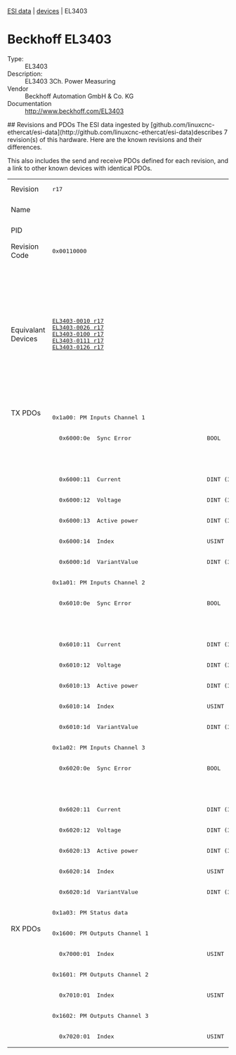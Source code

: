 <div class="nav"><a href="/esi-data">ESI data</a> | <a href="/esi-data/devices">devices</a> | EL3403</div>

#  Beckhoff EL3403

<dl>
  <dt>Type:</dt><dd>EL3403</dd>
  <dt>Description:</dt><dd>EL3403 3Ch. Power Measuring</dd>
  <dt>Vendor</dt><dd>Beckhoff Automation GmbH & Co. KG</dd>
  <dt>Documentation</dt><dd><a href="http://www.beckhoff.com/EL3403">http://www.beckhoff.com/EL3403</a></dd>
</dl>
## Revisions and PDOs
The ESI data ingested by [github.com/linuxcnc-ethercat/esi-data](http://github.com/linuxcnc-ethercat/esi-data)describes 7 revision(s) of this hardware.  Here are the known revisions and their differences.

This also includes the send and receive PDOs defined for each revision, and a link to other known devices with identical PDOs.

<table>
<tr >
<td class="first">Revision</td>
<td ><pre>r17</pre></td>
<td ><pre>r18</pre></td>
<td ><pre>r19</pre></td>
<td ><pre>r20</pre></td>
<td ><pre>r21</pre></td>
<td ><pre>r22</pre></td>
<td ><pre>r23</pre></td>
</tr>
<tr >
<td class="first">Name</td>
<td  colspan=7 align="center"><pre>EL3403 3Ch. Power Measuring</pre></td>
</tr>
<tr >
<td class="first">PID</td>
<td  colspan=7 align="center"><pre>0x0d4b3052</pre></td>
</tr>
<tr >
<td class="first">Revision Code</td>
<td ><pre>0x00110000</pre></td>
<td ><pre>0x00120000</pre></td>
<td ><pre>0x00130000</pre></td>
<td ><pre>0x00140000</pre></td>
<td ><pre>0x00150000</pre></td>
<td ><pre>0x00160000</pre></td>
<td ><pre>0x00170000</pre></td>
</tr>
<tr >
<td class="first">Equivalant Devices</td>
<td ><pre><a href="EL3403-0010">EL3403-0010 r17</a><br/><a href="EL3403-0026">EL3403-0026 r17</a><br/><a href="EL3403-0100">EL3403-0100 r17</a><br/><a href="EL3403-0111">EL3403-0111 r17</a><br/><a href="EL3403-0126">EL3403-0126 r17</a></pre></td>
<td  colspan=4 align="center"><pre><a href="EL3403-0010">EL3403-0010 r18</a><br/><a href="EL3403-0010">EL3403-0010 r19</a><br/><a href="EL3403-0010">EL3403-0010 r20</a><br/><a href="EL3403-0010">EL3403-0010 r21</a><br/><a href="EL3403-0026">EL3403-0026 r18</a><br/><a href="EL3403-0026">EL3403-0026 r19</a><br/><a href="EL3403-0026">EL3403-0026 r20</a><br/><a href="EL3403-0026">EL3403-0026 r21</a><br/><a href="EL3403-0100">EL3403-0100 r18</a><br/><a href="EL3403-0100">EL3403-0100 r19</a><br/><a href="EL3403-0100">EL3403-0100 r20</a><br/><a href="EL3403-0100">EL3403-0100 r21</a><br/><a href="EL3403-0111">EL3403-0111 r18</a><br/><a href="EL3403-0111">EL3403-0111 r19</a><br/><a href="EL3403-0111">EL3403-0111 r20</a><br/><a href="EL3403-0111">EL3403-0111 r21</a><br/><a href="EL3403-0126">EL3403-0126 r18</a><br/><a href="EL3403-0126">EL3403-0126 r19</a><br/><a href="EL3403-0126">EL3403-0126 r20</a><br/><a href="EL3403-0126">EL3403-0126 r21</a></pre></td>
<td  colspan=2 align="center"><pre><a href="EL3403-0010">EL3403-0010 r22</a><br/><a href="EL3403-0010">EL3403-0010 r23</a><br/><a href="EL3403-0010">EL3403-0010 r24</a><br/><a href="EL3403-0026">EL3403-0026 r22</a><br/><a href="EL3403-0026">EL3403-0026 r23</a><br/><a href="EL3403-0026">EL3403-0026 r24</a><br/><a href="EL3403-0100">EL3403-0100 r22</a><br/><a href="EL3403-0100">EL3403-0100 r23</a><br/><a href="EL3403-0100">EL3403-0100 r24</a><br/><a href="EL3403-0111">EL3403-0111 r22</a><br/><a href="EL3403-0111">EL3403-0111 r23</a><br/><a href="EL3403-0111">EL3403-0111 r24</a><br/><a href="EL3403-0126">EL3403-0126 r22</a><br/><a href="EL3403-0126">EL3403-0126 r23</a><br/><a href="EL3403-0126">EL3403-0126 r24</a><br/><a href="EL3403-0333">EL3403-0333 r23</a><br/><a href="EL3403-0333">EL3403-0333 r24</a></pre></td>
</tr>
<tr class="txpdo pdosection">
<td class="first" rowspan=25 valign=top>TX PDOs</td>
<td colspan=7 align="left"><pre>0x1a00: PM Inputs Channel 1</pre></td>
<td></td>
</tr>
<tr class="txpdo">
<td  colspan=5 align="left"><pre>  0x6000:0e  Sync Error                      BOOL</pre></td>
<td  colspan=2 align="left"></td>
</tr>
<tr class="txpdo">
<td  colspan=5 align="left"></td>
<td  colspan=2 align="left"><pre>  0x6000:10  TxPDO Toggle                    BOOL</pre></td>
</tr>
<tr class="txpdo">
<td  colspan=7 align="left"><pre>  0x6000:11  Current                         DINT (32 bits)</pre></td>
</tr>
<tr class="txpdo">
<td  colspan=7 align="left"><pre>  0x6000:12  Voltage                         DINT (32 bits)</pre></td>
</tr>
<tr class="txpdo">
<td  colspan=7 align="left"><pre>  0x6000:13  Active power                    DINT (32 bits)</pre></td>
</tr>
<tr class="txpdo">
<td  colspan=7 align="left"><pre>  0x6000:14  Index                           USINT (8 bits)</pre></td>
</tr>
<tr class="txpdo">
<td ><pre>  0x6000:1d  VariantValue                    DINT (32 bits)</pre></td>
<td  colspan=6 align="left"><pre>  0x6000:1d  Variant value                   DINT (32 bits)</pre></td>
</tr>
<tr class="txpdo pdosection">
<td  colspan=7 align="left"><pre>0x1a01: PM Inputs Channel 2</pre></td>
</tr>
<tr class="txpdo">
<td  colspan=5 align="left"><pre>  0x6010:0e  Sync Error                      BOOL</pre></td>
<td  colspan=2 align="left"></td>
</tr>
<tr class="txpdo">
<td  colspan=5 align="left"></td>
<td  colspan=2 align="left"><pre>  0x6010:10  TxPDO Toggle                    BOOL</pre></td>
</tr>
<tr class="txpdo">
<td  colspan=7 align="left"><pre>  0x6010:11  Current                         DINT (32 bits)</pre></td>
</tr>
<tr class="txpdo">
<td  colspan=7 align="left"><pre>  0x6010:12  Voltage                         DINT (32 bits)</pre></td>
</tr>
<tr class="txpdo">
<td  colspan=7 align="left"><pre>  0x6010:13  Active power                    DINT (32 bits)</pre></td>
</tr>
<tr class="txpdo">
<td  colspan=7 align="left"><pre>  0x6010:14  Index                           USINT (8 bits)</pre></td>
</tr>
<tr class="txpdo">
<td ><pre>  0x6010:1d  VariantValue                    DINT (32 bits)</pre></td>
<td  colspan=6 align="left"><pre>  0x6010:1d  Variant value                   DINT (32 bits)</pre></td>
</tr>
<tr class="txpdo pdosection">
<td  colspan=7 align="left"><pre>0x1a02: PM Inputs Channel 3</pre></td>
</tr>
<tr class="txpdo">
<td  colspan=5 align="left"><pre>  0x6020:0e  Sync Error                      BOOL</pre></td>
<td  colspan=2 align="left"></td>
</tr>
<tr class="txpdo">
<td  colspan=5 align="left"></td>
<td  colspan=2 align="left"><pre>  0x6020:10  TxPDO Toggle                    BOOL</pre></td>
</tr>
<tr class="txpdo">
<td  colspan=7 align="left"><pre>  0x6020:11  Current                         DINT (32 bits)</pre></td>
</tr>
<tr class="txpdo">
<td  colspan=7 align="left"><pre>  0x6020:12  Voltage                         DINT (32 bits)</pre></td>
</tr>
<tr class="txpdo">
<td  colspan=7 align="left"><pre>  0x6020:13  Active power                    DINT (32 bits)</pre></td>
</tr>
<tr class="txpdo">
<td  colspan=7 align="left"><pre>  0x6020:14  Index                           USINT (8 bits)</pre></td>
</tr>
<tr class="txpdo">
<td ><pre>  0x6020:1d  VariantValue                    DINT (32 bits)</pre></td>
<td  colspan=6 align="left"><pre>  0x6020:1d  Variant value                   DINT (32 bits)</pre></td>
</tr>
<tr class="txpdo pdosection">
<td  colspan=7 align="left"><pre>0x1a03: PM Status data</pre></td>
</tr>
<tr class="rxpdo pdosection">
<td class="first" rowspan=6 valign=top>RX PDOs</td>
<td colspan=7 align="left"><pre>0x1600: PM Outputs Channel 1</pre></td>
<td></td>
</tr>
<tr class="rxpdo">
<td  colspan=7 align="left"><pre>  0x7000:01  Index                           USINT (8 bits)</pre></td>
</tr>
<tr class="rxpdo pdosection">
<td  colspan=7 align="left"><pre>0x1601: PM Outputs Channel 2</pre></td>
</tr>
<tr class="rxpdo">
<td  colspan=7 align="left"><pre>  0x7010:01  Index                           USINT (8 bits)</pre></td>
</tr>
<tr class="rxpdo pdosection">
<td  colspan=7 align="left"><pre>0x1602: PM Outputs Channel 3</pre></td>
</tr>
<tr class="rxpdo">
<td  colspan=7 align="left"><pre>  0x7020:01  Index                           USINT (8 bits)</pre></td>
</tr>
</table>
